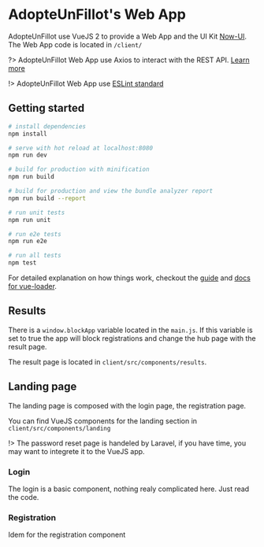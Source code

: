 # AdopteUnFillot's Web App

AdopteUnFillot use VueJS 2 to provide a Web App and the UI Kit [Now-UI](http://demos.creative-tim.com/now-ui-kit/index.html?affiliate_id=97705#pablo).   
The Web App code is located in `/client/`

?> AdopteUnFillot Web App use Axios to interact with the REST API. [Learn more](https://github.com/mzabriskie/axios)

!> AdopteUnFillot Web App use [ESLint standard](https://github.com/feross/standard/blob/master/RULES.md#javascript-standard-style)

## Getting started

``` bash
# install dependencies
npm install

# serve with hot reload at localhost:8080
npm run dev

# build for production with minification
npm run build

# build for production and view the bundle analyzer report
npm run build --report

# run unit tests
npm run unit

# run e2e tests
npm run e2e

# run all tests
npm test
```

For detailed explanation on how things work, checkout the [guide](http://vuejs-templates.github.io/webpack/) and [docs for vue-loader](http://vuejs.github.io/vue-loader).

## Results

There is a `window.blockApp` variable located in the `main.js`. If this variable is set to true the app will block registrations and change the hub page with the result page.

The result page is located in `client/src/components/results`.

## Landing page

The landing page is composed with the login page, the registration page.

You can find VueJS components for the landing section in `client/src/components/landing`

!> The password reset page is handeled by Laravel, if you have time, you may want to integrete it to the VueJS app.

### Login

The login is a basic component, nothing realy complicated here. Just read the code.

### Registration

Idem for the registration component
